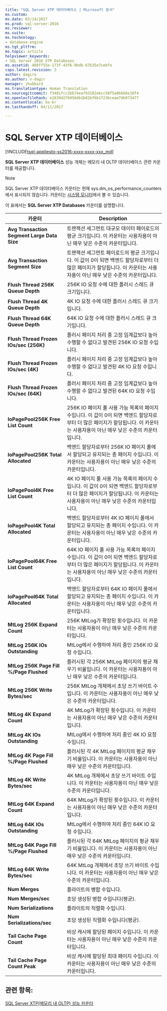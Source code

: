 ```yaml
---
title: "SQL Server XTP 데이터베이스 | Microsoft 문서"
ms.custom: 
ms.date: 03/14/2017
ms.prod: sql-server-2016
ms.reviewer: 
ms.suite: 
ms.technology:
- database-engine
ms.tgt_pltfrm: 
ms.topic: article
helpviewer_keywords:
- SQL Server 2016 XTP Databases
ms.assetid: 488ff55e-173f-43f6-9bdb-67b35e7cebfe
caps.latest.revision: 3
author: dagiro
ms.author: v-dagir
manager: jhubbard
ms.translationtype: Human Translation
ms.sourcegitcommit: f3481fcc2bb74eaf93182e6cc58f5a06666e10f4
ms.openlocfilehash: e2839d276956db1b82bf6b1f236ceae74b973477
ms.contentlocale: ko-kr
ms.lasthandoff: 04/11/2017

---
```

# <a name="sql-server-xtp-databases"></a>SQL Server XTP 데이터베이스
[!INCLUDE[tsql-appliesto-ss2016-xxxx-xxxx-xxx_md](../../includes/tsql-appliesto-ss2016-xxxx-xxxx-xxx-md.md)]

**SQL Server XTP 데이터베이스** 성능 개체는 메모리 내 OLTP 데이터베이스 관련 카운터를 제공합니다.

> [!NOTE]
>  SQL Server XTP 데이터베이스 카운터는 현재 sys.dm_os_performance_counters에서 표시되지 않습니다.  카운터는 [시스템 모니터](../../relational-databases/performance/start-system-monitor-windows.md)에서 볼 수 있습니다.

이 표에서는 **SQL Server XTP Databases** 카운터를 설명합니다.

|카운터|Description| 
|-------------|-----------------|  
|**Avg Transaction Segment Large Data Size**|트랜잭션 세그먼트 대규모 데이터 페이로드의 평균 크기입니다. 이 카운터는 사용자용이 아닌 매우 낮은 수준의 카운터입니다.|
|**Avg Transaction Segment Size**|트랜잭션 세그먼트 페이로드의 평균 크기입니다. 이 값이 0이 되면 백엔드 할당자로부터 더 많은 페이지가 할당됩니다. 이 카운터는 사용자용이 아닌 매우 낮은 수준의 카운터입니다.|
|**Flush Thread 256K Queue Depth**|256K IO 요청 수에 대한 플러시 스레드 큐 크기입니다.|
|**Flush Thread 4K Queue Depth**|4K IO 요청 수에 대한 플러시 스레드 큐 크기입니다.|
|**Flush Thread 64K Queue Depth**|64K IO 요청 수에 대한 플러시 스레드 큐 크기입니다.|
|**Flush Thread Frozen IOs/sec (256K)**|플러시 페이지 처리 중 고정 임계값보다 높아 수행할 수 없다고 발견된 256K IO 요청 수입니다.|
|**Flush Thread Frozen IOs/sec (4K)**|플러시 페이지 처리 중 고정 임계값보다 높아 수행할 수 없다고 발견된 4K IO 요청 수입니다.|
|**Flush Thread Frozen IOs/sec (64K)**|플러시 페이지 처리 중 고정 임계값보다 높아 수행할 수 없다고 발견된 64K IO 요청 수입니다.|
|**IoPagePool256K Free List Count**|256K IO 페이지 풀 사용 가능 목록의 페이지 수입니다. 이 값이 0이 되면 백엔드 할당자로부터 더 많은 페이지가 할당됩니다. 이 카운터는 사용자용이 아닌 매우 낮은 수준의 카운터입니다.|
|**IoPagePool256K Total Allocated**|백엔드 할당자로부터 256K IO 페이지 풀에서 할당되고 유지되는 총 페이지 수입니다. 이 카운터는 사용자용이 아닌 매우 낮은 수준의 카운터입니다.|
|**IoPagePool4K Free List Count**|4K IO 페이지 풀 사용 가능 목록의 페이지 수입니다. 이 값이 0이 되면 백엔드 할당자로부터 더 많은 페이지가 할당됩니다. 이 카운터는 사용자용이 아닌 매우 낮은 수준의 카운터입니다.|
|**IoPagePool4K Total Allocated**|백엔드 할당자로부터 4K IO 페이지 풀에서 할당되고 유지되는 총 페이지 수입니다. 이 카운터는 사용자용이 아닌 매우 낮은 수준의 카운터입니다.|
|**IoPagePool64K Free List Count**|64K IO 페이지 풀 사용 가능 목록의 페이지 수입니다. 이 값이 0이 되면 백엔드 할당자로부터 더 많은 페이지가 할당됩니다. 이 카운터는 사용자용이 아닌 매우 낮은 수준의 카운터입니다.|
|**IoPagePool64K Total Allocated**|백엔드 할당자로부터 64K IO 페이지 풀에서 할당되고 유지되는 총 페이지 수입니다. 이 카운터는 사용자용이 아닌 매우 낮은 수준의 카운터입니다.|
|**MtLog 256K Expand Count**|256K MtLog가 확장된 횟수입니다. 이 카운터는 사용자용이 아닌 매우 낮은 수준의 카운터입니다.|
|**MtLog 256K IOs Outstanding**|MtLog에서 수행하여 처리 중인 256K IO 요청 수입니다.|
|**MtLog 256K Page Fill %/Page Flushed**|플러시된 각 256K MtLog 페이지의 평균 채우기 비율입니다. 이 카운터는 사용자용이 아닌 매우 낮은 수준의 카운터입니다.|
|**MtLog 256K Write Bytes/sec**|256K MtLog 개체에서 초당 쓰기 바이트 수입니다. 이 카운터는 사용자용이 아닌 매우 낮은 수준의 카운터입니다.|
|**MtLog 4K Expand Count**|4K MtLog가 확장된 횟수입니다. 이 카운터는 사용자용이 아닌 매우 낮은 수준의 카운터입니다.|
|**MtLog 4K IOs Outstanding**|MtLog에서 수행하여 처리 중인 4K IO 요청 수입니다.|
|**MtLog 4K Page Fill %/Page Flushed**|플러시된 각 4K MtLog 페이지의 평균 채우기 비율입니다. 이 카운터는 사용자용이 아닌 매우 낮은 수준의 카운터입니다.|
|**MtLog 4K Write Bytes/sec**|4K MtLog 개체에서 초당 쓰기 바이트 수입니다. 이 카운터는 사용자용이 아닌 매우 낮은 수준의 카운터입니다.|
|**MtLog 64K Expand Count**|64K MtLog가 확장된 횟수입니다. 이 카운터는 사용자용이 아닌 매우 낮은 수준의 카운터입니다.|
|**MtLog 64K IOs Outstanding**|MtLog에서 수행하여 처리 중인 64K IO 요청 수입니다.|
|**MtLog 64K Page Fill %/Page Flushed**|플러시된 각 64K MtLog 페이지의 평균 채우기 비율입니다. 이 카운터는 사용자용이 아닌 매우 낮은 수준의 카운터입니다.|
|**MtLog 64K Write Bytes/sec**|64K MtLog 개체에서 초당 쓰기 바이트 수입니다. 이 카운터는 사용자용이 아닌 매우 낮은 수준의 카운터입니다.|
|**Num Merges**|플라이트의 병합 수입니다.|
|**Num Merges/sec**|초당 생성된 병합 수입니다(평균).|
|**Num Serializations**|플라이트의 직렬화 수입니다.|
|**Num Serializations/sec**|초당 생성된 직렬화 수입니다(평균).|
|**Tail Cache Page Count**|비상 캐시에 할당된 페이지 수입니다. 이 카운터는 사용자용이 아닌 매우 낮은 수준의 카운터입니다.|
|**Tail Cache Page Count Peak**|비상 캐시에 할당된 최대 페이지 수입니다. 이 카운터는 사용자용이 아닌 매우 낮은 수준의 카운터입니다.|


## <a name="see-also"></a>관련 항목:  
[SQL Server XTP&#40;메모리 내 OLTP&#41; 성능 카운터](../../relational-databases/performance-monitor/sql-server-xtp-in-memory-oltp-performance-counters.md)
